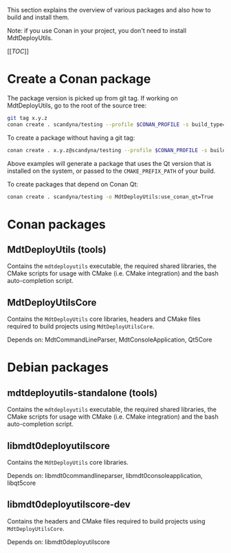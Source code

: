 
This section explains the overview of various packages
and also how to build and install them.

Note: if you use Conan in your project,
you don't need to install MdtDeployUtils.

[[_TOC_]]

# Create a Conan package

The package version is picked up from git tag.
If working on MdtDeployUtils, go to the root of the source tree:
```bash
git tag x.y.z
conan create . scandyna/testing --profile $CONAN_PROFILE -s build_type=$BUILD_TYPE
```

To create a package without having a git tag:
```bash
conan create . x.y.z@scandyna/testing --profile $CONAN_PROFILE -s build_type=$BUILD_TYPE
```

Above examples will generate a package that uses the Qt version that is installed on the system,
or passed to the `CMAKE_PREFIX_PATH` of your build.

To create packages that depend on Conan Qt:
```bash
conan create . scandyna/testing -o MdtDeployUtils:use_conan_qt=True
```

# Conan packages

## MdtDeployUtils (tools)

Contains the `mdtdeployutils` executable,
the required shared libraries,
the CMake scripts for usage with CMake (i.e. CMake integration)
and the bash auto-completion script.

## MdtDeployUtilsCore

Contains the `MdtDeployUtils` core libraries, headers
and CMake files required to build projects using `MdtDeployUtilsCore`.

Depends on:
MdtCommandLineParser, MdtConsoleApplication, Qt5Core


# Debian packages

## mdtdeployutils-standalone (tools)

Contains the `mdtdeployutils` executable,
the required shared libraries,
the CMake scripts for usage with CMake (i.e. CMake integration)
and the bash auto-completion script.

## libmdt0deployutilscore

Contains the `MdtDeployUtils` core libraries.

Depends on:
libmdt0commandlineparser, libmdt0consoleapplication, libqt5core

## libmdt0deployutilscore-dev

Contains the headers and CMake files
required to build projects using `MdtDeployUtilsCore`.

Depends on:
libmdt0deployutilscore
